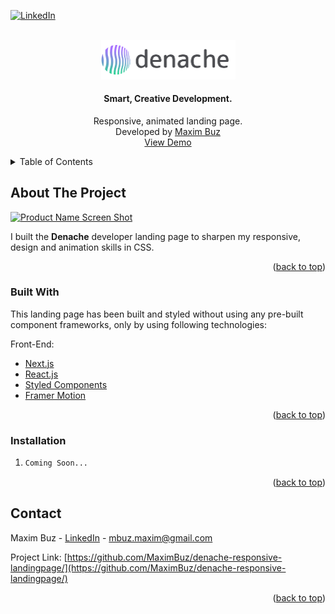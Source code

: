 <div id="top"></div>

<!-- PROJECT SHIELDS -->
[![LinkedIn][linkedin-shield]][linkedin-url]




<!-- PROJECT LOGO -->
<br />
<div align="center">
  <a href="https://github.com/othneildrew/Best-README-Template">
    <img src="public/LogoWText.png" alt="Logo" width="215" height="62.5">
  </a>

  <h4 align="center">Smart, Creative Development.</h4>

  <p align="center">
    Responsive, animated landing page.
    <br/>
    Developed by <a href="https://www.linkedin.com/in/maxim-buz-17a2a717b/">Maxim Buz</a>
    <br/>
    <a href="https://landingpage-tau-henna.vercel.app/">View Demo</a>
  </p>
</div>



<!-- TABLE OF CONTENTS -->
<details>
  <summary>Table of Contents</summary>
  <ol>
    <li>
      <a href="#about-the-project">About The Project</a>
      <ul>
        <li><a href="#built-with">Built With</a></li>
      </ul>
    </li>
    <li><a href="#contact">Contact</a></li>
  </ol>
</details>



<!-- ABOUT THE PROJECT -->
## About The Project

[![Product Name Screen Shot][product-screenshot]](https://landingpage-tau-henna.vercel.app/)

I built the **Denache** developer landing page to sharpen my responsive, design and animation skills in CSS.

<p align="right">(<a href="#top">back to top</a>)</p>



### Built With

This landing page has been built and styled without using any pre-built component frameworks, only by using following technologies:

Front-End:
* [Next.js](https://nextjs.org/)
* [React.js](https://reactjs.org/)
* [Styled Components](https://styled-components.com/)
* [Framer Motion](https://www.framer.com/motion/)


<p align="right">(<a href="#top">back to top</a>)</p>



### Installation

1. ```sh
   Coming Soon...
   ```

<p align="right">(<a href="#top">back to top</a>)</p>


<!-- CONTACT -->
## Contact

Maxim Buz - [LinkedIn](https://www.linkedin.com/in/maxim-buz-17a2a717b/) - mbuz.maxim@gmail.com

Project Link: [https://github.com/MaximBuz/denache-responsive-landingpage/](https://github.com/MaximBuz/denache-responsive-landingpage/)

<p align="right">(<a href="#top">back to top</a>)</p>



<!-- MARKDOWN LINKS & IMAGES -->
<!-- https://www.markdownguide.org/basic-syntax/#reference-style-links -->
[linkedin-shield]: https://img.shields.io/badge/-LinkedIn-black.svg?style=for-the-badge&logo=linkedin&colorB=555
[linkedin-url]: https://www.linkedin.com/in/maxim-buz-17a2a717b/
[product-screenshot]: ./public/screenshot.png
